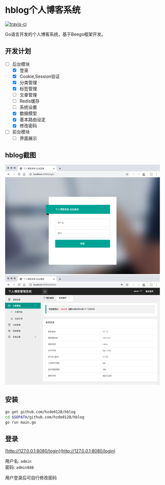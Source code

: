 # hblog个人博客系统

[![travis-ci](https://travis-ci.com/hzde0128/hblog.svg?branch=master)](https://travis-ci.com/github/hzde0128/hblog)

Go语言开发的个人博客系统，基于Beego框架开发。

## 开发计划

- [ ] 后台模块
  - [x] 登录
  - [x] Cookie,Session验证
  - [x] 分类管理
  - [x] 标签管理
  - [ ] 文章管理
  - [ ] Redis缓存
  - [ ] 系统设置
  - [x] 数据模型
  - [x] 基本路由设定
  - [x] 修改密码

- [ ] 前台模块
  - [ ] 界面展示

## hblog截图

![登录界面](images/hblog_login.png)
![后台界面](images/hblog_dashboard.png)

## 安装

```bash
go get github.com/hzde0128/hblog
cd $GOPATH/github.com/hzde0128/hblog
go run main.go
```

## 登录

[http://127.0.0.1:8080/login](http://127.0.0.1:8080/login)

用户名: `admin`  
密码: `admin888`

用户登录后可自行修改密码
